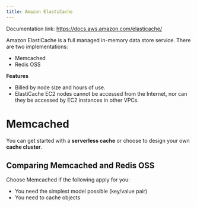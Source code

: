 ```yaml
---
title: Amazon ElastiCache
---
```


Documentation link: https://docs.aws.amazon.com/elasticache/

Amazon ElastiCache is a full managed in-memory data store service. There are two implementations:
- Memcached
- Redis OSS

**Features**

- Billed by node size and hours of use.
- ElastiCache EC2 nodes cannot be accessed from the Internet, nor can they be accessed by EC2 instances in other VPCs.



# Memcached

You can get started with a **serverless cache** or choose to design your own **cache cluster**.

## Comparing Memcached and Redis OSS

Choose Memcached  if the following apply for you:
- You need the simplest model possible (key/value pair)
- You need to cache objects